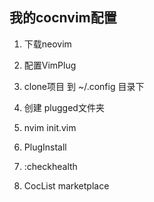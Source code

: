 

## 我的cocnvim配置
 1. 下载neovim

 2. 配置VimPlug

 3. clone项目 到 ~/.config  目录下

 4. 创建 plugged文件夹

 5. nvim init.vim

 6. PlugInstall

 7. :checkhealth

 8. CocList marketplace
